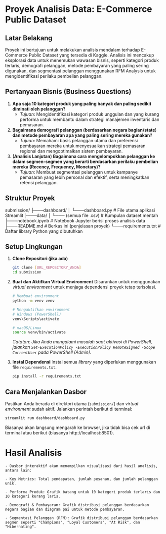 # Proyek Analisis Data: E-Commerce Public Dataset

## Latar Belakang

Proyek ini bertujuan untuk melakukan analisis mendalam terhadap E-Commerce Public Dataset yang tersedia di Kaggle. Analisis ini mencakup eksplorasi data untuk menemukan wawasan bisnis, seperti kategori produk terlaris, demografi pelanggan, metode pembayaran yang paling sering digunakan, dan segmentasi pelanggan menggunakan RFM Analysis untuk mengidentifikasi perilaku pembelian pelanggan.

## Pertanyaan Bisnis (Business Questions)

1.  **Apa saja 10 kategori produk yang paling banyak dan paling sedikit diminati oleh pelanggan?**
    -   *Tujuan*: Mengidentifikasi kategori produk unggulan dan yang kurang performa untuk membantu dalam strategi manajemen inventaris dan pemasaran.
2.  **Bagaimana demografi pelanggan (berdasarkan negara bagian/state) dan metode pembayaran apa yang paling sering mereka gunakan?**
    -   *Tujuan*: Memahami basis pelanggan utama dan preferensi pembayaran mereka untuk menyesuaikan strategi pemasaran regional dan mengoptimalkan sistem pembayaran.
3.  **(Analisis Lanjutan) Bagaimana cara mengelompokkan pelanggan ke dalam segmen-segmen yang berarti berdasarkan perilaku pembelian mereka (Recency, Frequency, Monetary)?**
    -   *Tujuan*: Membuat segmentasi pelanggan untuk kampanye pemasaran yang lebih personal dan efektif, serta meningkatkan retensi pelanggan.

## Struktur Proyek

submission/
├───dashboard/
│   └───dashboard.py         # File utama aplikasi Streamlit
├───data/
│   └─── (semua file .csv)   # Kumpulan dataset mentah
├───notebook.ipynb             # Notebook Jupyter berisi proses analisis data
├───README.md                  # Berkas ini (penjelasan proyek)
└───requirements.txt           # Daftar library Python yang dibutuhkan


## Setup Lingkungan

1.  **Clone Repositori (jika ada)**
    ```bash
    git clone [URL_REPOSITORY_ANDA]
    cd submission
    ```

2.  **Buat dan Aktifkan Virtual Environment**
    Disarankan untuk menggunakan *virtual environment* untuk menjaga dependensi proyek tetap terisolasi.
    ```bash
    # Membuat environment
    python -m venv venv

    # Mengaktifkan environment
    # Windows (PowerShell)
    venv\Scripts\activate

    # macOS/Linux
    source venv/bin/activate
    ```
    *Catatan: Jika Anda mengalami masalah saat aktivasi di PowerShell, jalankan `Set-ExecutionPolicy -ExecutionPolicy RemoteSigned -Scope CurrentUser` pada PowerShell (Admin).*

3.  **Instal Dependensi**
    Instal semua *library* yang diperlukan menggunakan file `requirements.txt`.
    ```bash
    pip install -r requirements.txt
    ```

## Cara Menjalankan Dasbor

Pastikan Anda berada di direktori utama (`submission/`) dan *virtual environment* sudah aktif. Jalankan perintah berikut di terminal:

```bash
streamlit run dashboard/dashboard.py
```

Biasanya akan langsung mengarah ke browser, jika tidak bisa cek url di terminal atau berikut (biasanya http://localhost:8501).

# Hasil Analisis
    - Dasbor interaktif akan menampilkan visualisasi dari hasil analisis, antara lain:

    - Key Metrics: Total pendapatan, jumlah pesanan, dan jumlah pelanggan unik.

    - Performa Produk: Grafik batang untuk 10 kategori produk terlaris dan 10 kategori kurang laris.

    - Demografi & Pembayaran: Grafik distribusi pelanggan berdasarkan negara bagian dan diagram pai untuk metode pembayaran.

    - Segmentasi Pelanggan (RFM): Grafik distribusi pelanggan berdasarkan segmen seperti "Champions", "Loyal Customers", "At Risk", dan "Hibernating".